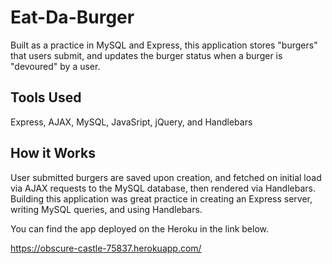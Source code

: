 # Eat-Da-Burger

Built as a practice in MySQL and Express, this application stores "burgers" that users submit, and updates the burger status when a burger is "devoured" by a user.

## Tools Used
Express, AJAX, MySQL, JavaSript, jQuery, and Handlebars

## How it Works
User submitted burgers are saved upon creation, and fetched on initial load via AJAX requests to the MySQL database, then rendered via Handlebars. Building this application was great practice in creating an Express server, writing MySQL queries, and using Handlebars.


You can find the app deployed on the Heroku in the link below.

https://obscure-castle-75837.herokuapp.com/

